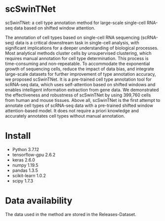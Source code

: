 # scSwinTNet
scSwinTNet: a cell type annotation method for large-scale single-cell RNA-seq data based on shifted window attention.

The annotation of cell types based on single-cell RNA sequencing (scRNA-seq) data is a critical downstream task in single-cell analysis, with significant implications for a deeper understanding of biological processes. Most analytical methods cluster cells by unsupervised clustering, which requires manual annotation for cell type determination. This process is time-consuming and non-repeatable. To accommodate the exponential growth of sequencing cells, reduce the impact of data bias, and integrate large-scale datasets for further improvement of type annotation accuracy, we proposed scSwinTNet. It is a pre-trained cell type annotation tool for scRNA-seq data, which uses self-attention based on shifted windows and enables intelligent information extraction from gene data. We demonstrated the effectiveness and robustness of scSwinTNet by using 399,760 cells from human and mouse tissues. Above all, scSwinTNet is the first attempt to annotate cell types of scRNA-seq data with a pre-trained shifted window attention-based model. It does not require a priori knowledge and accurately annotates cell types without manual annotation.
# Install
* Python 3.7.12
* tensorflow-gpu 2.6.2
* keras 2.6.0
* numpy 1.19.5
* pandas 1.3.5
* scikit-learn 1.0.2
* scipy 1.7.3
# Data availability
The data used in the method are stored in the Releases-Dataset.
